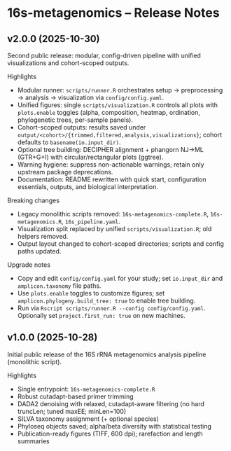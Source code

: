 # 16s-metagenomics – Release Notes

## v2.0.0 (2025-10-30)

Second public release: modular, config-driven pipeline with unified visualizations and cohort-scoped outputs.

Highlights
- Modular runner: `scripts/runner.R` orchestrates setup → preprocessing → analysis → visualization via `config/config.yaml`.
- Unified figures: single `scripts/visualization.R` controls all plots with `plots.enable` toggles (alpha, composition, heatmap, ordination, phylogenetic trees, per-sample panels).
- Cohort-scoped outputs: results saved under `output/<cohort>/{trimmed,filtered,analysis,visualizations}`; cohort defaults to `basename(io.input_dir)`.
- Optional tree building: DECIPHER alignment + phangorn NJ→ML (GTR+G+I) with circular/rectangular plots (ggtree).
- Warning hygiene: suppress non-actionable warnings; retain only upstream package deprecations.
- Documentation: README rewritten with quick start, configuration essentials, outputs, and biological interpretation.

Breaking changes
- Legacy monolithic scripts removed: `16s-metagenomics-complete.R`, `16s-metagenomics.R`, `16s_pipeline.yaml`.
- Visualization split replaced by unified `scripts/visualization.R`; old helpers removed.
- Output layout changed to cohort-scoped directories; scripts and config paths updated.

Upgrade notes
- Copy and edit `config/config.yaml` for your study; set `io.input_dir` and `amplicon.taxonomy` file paths.
- Use `plots.enable` toggles to customize figures; set `amplicon.phylogeny.build_tree: true` to enable tree building.
- Run via `Rscript scripts/runner.R --config config/config.yaml`. Optionally set `project.first_run: true` on new machines.

## v1.0.0 (2025-10-28)

Initial public release of the 16S rRNA metagenomics analysis pipeline (monolithic script).

Highlights
- Single entrypoint: `16s-metagenomics-complete.R`
- Robust cutadapt-based primer trimming
- DADA2 denoising with relaxed, cutadapt-aware filtering (no hard truncLen; tuned maxEE; minLen=100)
- SILVA taxonomy assignment (+ optional species)
- Phyloseq objects saved; alpha/beta diversity with statistical testing
- Publication-ready figures (TIFF, 600 dpi); rarefaction and length summaries
